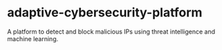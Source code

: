 # adaptive-cybersecurity-platform
A platform to detect and block malicious IPs using threat intelligence and machine learning.
